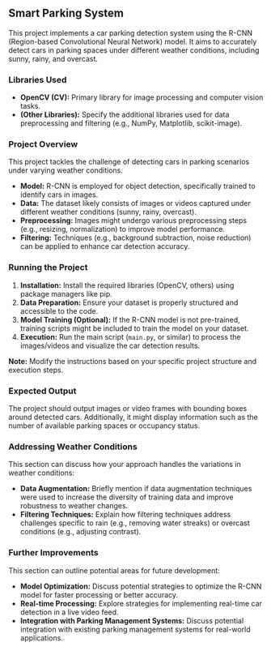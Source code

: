 ## Smart Parking System

This project implements a car parking detection system using the R-CNN (Region-based Convolutional Neural Network) model. It aims to accurately detect cars in parking spaces under different weather conditions, including sunny, rainy, and overcast.

### Libraries Used

* **OpenCV (CV):** Primary library for image processing and computer vision tasks.
* **(Other Libraries):** Specify the additional libraries used for data preprocessing and filtering (e.g., NumPy, Matplotlib, scikit-image).

### Project Overview

This project tackles the challenge of detecting cars in parking scenarios under varying weather conditions. 

* **Model:** R-CNN is employed for object detection, specifically trained to identify cars in images.
* **Data:** The dataset likely consists of images or videos captured under different weather conditions (sunny, rainy, overcast). 
* **Preprocessing:** Images might undergo various preprocessing steps  (e.g., resizing, normalization) to improve model performance.
* **Filtering:** Techniques (e.g., background subtraction, noise reduction) can be applied to enhance car detection accuracy.

### Running the Project

1. **Installation:** Install the required libraries (OpenCV, others) using package managers like pip.
2. **Data Preparation:** Ensure your dataset is properly structured and accessible to the code.
3. **Model Training (Optional):** If the R-CNN model is not pre-trained, training scripts might be included to train the model on your dataset.
4. **Execution:** Run the main script (`main.py`, or similar) to process the images/videos and visualize the car detection results.

**Note:** Modify the instructions based on your specific project structure and execution steps.

### Expected Output

The project should output images or video frames with bounding boxes around detected cars. Additionally, it might  display information such as the number of available parking spaces or occupancy status.


### Addressing Weather Conditions

This section can discuss how your approach handles the variations in weather conditions:

* **Data Augmentation:** Briefly mention if data augmentation techniques were used to increase the diversity of training data and improve robustness to weather changes.
* **Filtering Techniques:** Explain how filtering techniques address challenges specific to rain (e.g., removing water streaks) or overcast conditions (e.g., adjusting contrast).


### Further Improvements

This section can outline potential areas for future development:

* **Model Optimization:** Discuss potential strategies to optimize the R-CNN model for faster processing or better accuracy.
* **Real-time Processing:** Explore strategies for implementing real-time car detection in a live video feed.
* **Integration with Parking Management Systems:** Discuss potential integration with existing parking management systems for real-world applications.
